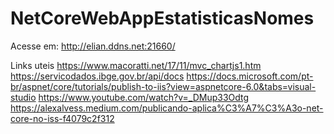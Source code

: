 # NetCoreWebAppEstatisticasNomes
 Acesse em:
	http://elian.ddns.net:21660/
 
 
 Links uteis
https://www.macoratti.net/17/11/mvc_chartjs1.htm
https://servicodados.ibge.gov.br/api/docs
https://docs.microsoft.com/pt-br/aspnet/core/tutorials/publish-to-iis?view=aspnetcore-6.0&tabs=visual-studio
https://www.youtube.com/watch?v=_DMup33Odtg
https://alexalvess.medium.com/publicando-aplica%C3%A7%C3%A3o-net-core-no-iss-f4079c2f312
